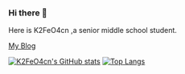 ### Hi there 👋
Here is K2FeO4cn ,a senior middle school student.

[My Blog](https://www.geto.su/)

[![K2FeO4cn's GitHub stats](https://github-readme-stats.vercel.app/api?username=K2FeO4cn&show_icons=true&theme=onedark&layout=compact)](https://github.com/anuraghazra/github-readme-stats)
[![Top Langs](https://github-readme-stats.vercel.app/api/top-langs/?username=anuraghazra&layout=compact&theme=onedark)](https://github.com/anuraghazra/github-readme-stats)
<!--
**K2FeO4cn/K2FeO4cn** is a ✨ _special_ ✨ repository because its `README.md` (this file) appears on your GitHub profile.

Here are some ideas to get you started:

- 🔭 I’m currently working on ...
- 🌱 I’m currently learning ...
- 👯 I’m looking to collaborate on ...
- 🤔 I’m looking for help with ...
- 💬 Ask me about ...
- 📫 How to reach me: ...
- 😄 Pronouns: ...
- ⚡ Fun fact: ...
-->
